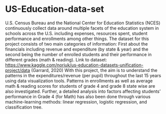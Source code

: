 # US-Education-data-set
U.S. Census Bureau and the National Center for Education Statistics (NCES) continuously collect data around multiple facets of the education system in schools across the U.S. including expenses, resources spent, student performance and enrollments among other things. The dataset for this project consists of two main categories of information: First about the financials including revenue and expenditure (by state & year) and the second being the number of enrolled students and their performance in different grades (math & reading). Link to dataset: https://www.kaggle.com/noriuk/us-education-datasets-unification-project/data (Garrard, 2020) With this project, the aim is to understand the patterns in the expenditures/revenue (per pupil) throughout the last 15 years using data visualization tools. Patterns in enrollments as well as average math & reading scores for students of grade 4 and grade 8 state wise are also investigated. Further, a detailed analysis into factors affecting students’ performance in Grade 4 (for Math) has also been done through various machine-learning methods: linear regression, logistic regression, and classification tree.
